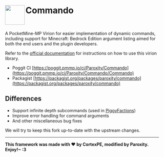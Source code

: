 <h1>Commando<img src="https://raw.githubusercontent.com/CortexPE/Commando/master/commando.png" height="64" width="64" align="left"></h1>
<br />

A PocketMine-MP Virion for easier implementation of dynamic commands, including support for Minecraft: Bedrock Edition argument listing aimed for both the end users and the plugin developers. <br />

Refer to the [official documentation](https://github.com/CortexPE/Commando/blob/master/README.md) for instructions on how to use this virion library.

- Poggit CI [https://poggit.pmmp.io/ci/Paroxity/Commando](https://poggit.pmmp.io/ci/Paroxity/Commando/Commando)
- Packagist [https://packagist.org/packages/paroxity/commando](https://packagist.org/packages/paroxity/commando)

## Differences
- Support infinite depth subcommands (used in [PiggyFactions](https://github.com/DaPigGuy/PiggyFactions))
- Improve error handling for command arguments
- And other miscellaneous bug fixes

We will try to keep this fork up-to-date with the upstream changes.

-----
**This framework was made with :heart: by CortexPE, modified by Paroxity. Enjoy!~ :3**
